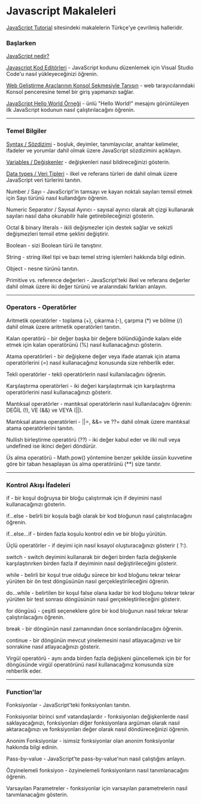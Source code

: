 # Javascript Makaleleri

[JavaScript Tutorial](https://www.javascripttutorial.net/) sitesindeki makalelerin Türkçe'ye çevrilmiş halleridir.

### Başlarken

[JavaScript nedir?](https://dev.to/haktan/javascript-nedir-4oim)

[Javascript Kod Editörleri](https://dev.to/haktan/javascript-kod-editorleri-1h8j)  - JavaScript kodunu düzenlemek için Visual Studio Code'u nasıl yükleyeceğinizi öğrenin.

[Web Geliştirme Araçlarının Konsol Sekmesiyle Tanışın](https://dev.to/haktan/browserdaki-console-ile-calismak-3lpn) - web tarayıcılarındaki Konsol penceresine temel bir giriş yapmanızı sağlar.

[JavaScript Hello World Örneği](https://dev.to/haktan/javascript-hello-world-ornegi-48kh) - ünlü "Hello World!" mesajını görüntüleyen ilk JavaScript kodunun nasıl çalıştırılacağını öğrenin.

---

### Temel Bilgiler

[Syntax / Sözdizimi](https://dev.to/haktan/javascript-syntax-kge) - boşluk, deyimler, tanımlayıcılar, anahtar kelimeler, ifadeler ve yorumlar dahil olmak üzere JavaScript sözdizimini açıklayın.

[Variables / Değişkenler](https://dev.to/haktan/javascript-syntax-58gh) - değişkenleri nasıl bildireceğinizi gösterin.

[Data types / Veri Tipleri](https://dev.to/haktan/javascript-data-types-veri-tipleri-5op) - ilkel ve referans türleri de dahil olmak üzere JavaScript veri türlerini tanıtın.

Number / Sayı - JavaScript'in tamsayı ve kayan noktalı sayıları temsil etmek için Sayı türünü nasıl kullandığını öğrenin.

Numeric Separator / Sayısal Ayırıcı - sayısal ayırıcı olarak alt çizgi kullanarak sayıları nasıl daha okunabilir hale getirebileceğinizi gösterin.

Octal & binary literals - ikili değişmezler için destek sağlar ve sekizli değişmezleri temsil etme şeklini değiştirir.

Boolean - sizi Boolean türü ile tanıştırır.

String - string ilkel tipi ve bazı temel string işlemleri hakkında bilgi edinin.

Object - nesne türünü tanıtın.

Primitive vs. reference değerleri - JavaScript'teki ilkel ve referans değerler dahil olmak üzere iki değer türünü ve aralarındaki farkları anlayın.

---

### Operators - Operatörler

Aritmetik operatörler - toplama (+), çıkarma (-), çarpma (*) ve bölme (/) dahil olmak üzere aritmetik operatörleri tanıtın.

Kalan operatörü - bir değer başka bir değere bölündüğünde kalanı elde etmek için kalan operatörünü (%) nasıl kullanacağınızı gösterin.

Atama operatörleri - bir değişkene değer veya ifade atamak için atama operatörlerini (=) nasıl kullanacağınız konusunda size rehberlik eder.

Tekli operatörler - tekli operatörlerin nasıl kullanılacağını öğrenin.

Karşılaştırma operatörleri - iki değeri karşılaştırmak için karşılaştırma operatörlerini nasıl kullanacağınızı gösterir.

Mantıksal operatörler - mantıksal operatörlerin nasıl kullanılacağını öğrenin: DEĞİL (!), VE (&&) ve VEYA (||).

Mantıksal atama operatörleri - ||=, &&= ve ??= dahil olmak üzere mantıksal atama operatörlerini tanıtın.

Nullish birleştirme operatörü (??) - iki değer kabul eder ve ilki null veya undefined ise ikinci değeri döndürür.

Üs alma operatörü - Math.pow() yöntemine benzer şekilde üssün kuvvetine göre bir taban hesaplayan üs alma operatörünü (**) size tanıtır.

---

### Kontrol Akışı İfadeleri

if - bir koşul doğruysa bir bloğu çalıştırmak için if deyimini nasıl kullanacağınızı gösterin.

if...else - belirli bir koşula bağlı olarak bir kod bloğunun nasıl çalıştırılacağını öğrenin.

if...else...if - birden fazla koşulu kontrol edin ve bir bloğu yürütün.

Üçlü operatörler - if deyimi için nasıl kısayol oluşturacağınızı gösterir ( ?:).

switch - switch deyimini kullanarak bir değeri birden fazla değişkenle karşılaştırırken birden fazla if deyiminin nasıl değiştirileceğini gösterir.

while - belirli bir koşul true olduğu sürece bir kod bloğunu tekrar tekrar yürüten bir ön test döngüsünün nasıl gerçekleştirileceğini öğrenin.

do...while - belirtilen bir koşul false olana kadar bir kod bloğunu tekrar tekrar yürüten bir test sonrası döngüsünün nasıl gerçekleştirileceğini gösterir.

for döngüsü - çeşitli seçeneklere göre bir kod bloğunun nasıl tekrar tekrar çalıştırılacağını öğrenin.

break - bir döngünün nasıl zamanından önce sonlandırılacağını öğrenin.

continue - bir döngünün mevcut yinelemesini nasıl atlayacağınızı ve bir sonrakine nasıl atlayacağınızı gösterir.

Virgül operatörü - aynı anda birden fazla değişkeni güncellemek için bir for döngüsünde virgül operatörünü nasıl kullanacağınız konusunda size rehberlik eder.

---

### Function'lar

Fonksiyonlar - JavaScript'teki fonksiyonları tanıtın.

Fonksiyonlar birinci sınıf vatandaşlardır - fonksiyonları değişkenlerde nasıl saklayacağınızı, fonksiyonları diğer fonksiyonlara argüman olarak nasıl aktaracağınızı ve fonksiyonları değer olarak nasıl döndüreceğinizi öğrenin.

Anonim Fonksiyonlar - isimsiz fonksiyonlar olan anonim fonksiyonlar hakkında bilgi edinin.

Pass-by-value - JavaScript'te pass-by-value'nun nasıl çalıştığını anlayın.

Özyinelemeli fonksiyon - özyinelemeli fonksiyonların nasıl tanımlanacağını öğrenin.

Varsayılan Parametreler - fonksiyonlar için varsayılan parametrelerin nasıl tanımlanacağını gösterin.
